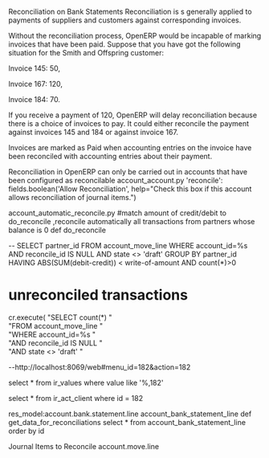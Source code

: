 
Reconciliation on Bank Statements
Reconciliation is s generally applied to payments of suppliers and customers against corresponding invoices.

Without the reconciliation process, OpenERP would be incapable of marking invoices that have been paid. Suppose that you have got the following situation for the Smith and Offspring customer:

Invoice 145: 50,

Invoice 167: 120,

Invoice 184: 70.

If you receive a payment of 120, OpenERP will delay reconciliation because there is a choice of invoices to pay. It could either reconcile the payment against invoices 145 and 184 or against invoice 167.

Invoices are marked as Paid when accounting entries on the invoice have been reconciled with accounting entries about their payment.

Reconciliation in OpenERP can only be carried out in accounts that have been configured as reconcilable 
account_account.py
'reconcile': fields.boolean('Allow Reconciliation', help="Check this box if this account allows reconciliation of journal items.")

account_automatic_reconcile.py
#match amount of credit/debit to do_reconcile ,reconcile automatically all transactions from partners whose balance is 0
def do_reconcile

--
SELECT partner_id FROM account_move_line WHERE account_id=%s AND reconcile_id IS NULL
                AND state <> 'draft' GROUP BY partner_id
                HAVING ABS(SUM(debit-credit)) < write-of-amount AND count(*)>0


# unreconciled transactions 

cr.execute(
    "SELECT count(*) " \
    "FROM account_move_line " \
    "WHERE account_id=%s " \
    "AND reconcile_id IS NULL " \
    "AND state <> 'draft' " 

--http://localhost:8069/web#menu_id=182&action=182

select * from ir_values where value like '%,182'

select * from ir_act_client where id = 182

res_model:account.bank.statement.line
account_bank_statement_line
def get_data_for_reconciliations
select * from account_bank_statement_line order by id 


Journal Items to Reconcile
account.move.line